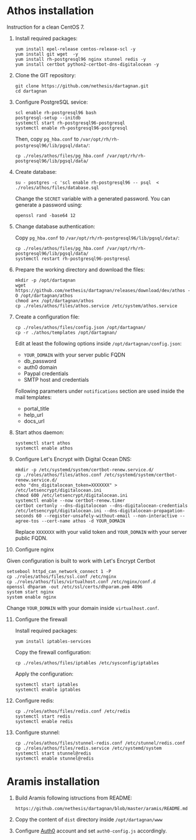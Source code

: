 # Athos installation

Instruction for a clean CentOS 7.


1. Install required packages:

   ```
   yum install epel-release centos-release-scl -y
   yum install git wget  -y
   yum install rh-postgresql96 nginx stunnel redis -y
   yum install certbot python2-certbot-dns-digitalocean -y
   ```

2. Clone the GIT repository:

   ```
   git clone https://github.com/nethesis/dartagnan.git
   cd dartagnan
   ```

3. Configure PostgreSQL sevice:

   ```
   scl enable rh-postgresql96 bash
   postgresql-setup --initdb
   systemctl start rh-postgresql96-postgresql
   systemctl enable rh-postgresql96-postgresql
   ```

   Then, copy `pg_hba.conf` to `/var/opt/rh/rh-postgresql96/lib/pgsql/data/`:

   ```
   cp ./roles/athos/files/pg_hba.conf /var/opt/rh/rh-postgresql96/lib/pgsql/data/
   ```

4. Create database:

   ```
   su - postgres -c 'scl enable rh-postgresql96 -- psql  < ./roles/athos/files/database.sql
   ```

   Change the `SECRET` variable with a generated password.
   You can generate a password using:
   ```
   openssl rand -base64 12
   ```

5. Change database authentication:

   Copy `pg_hba.conf` to `/var/opt/rh/rh-postgresql96/lib/pgsql/data/`:

   ```
   cp ./roles/athos/files/pg_hba.conf /var/opt/rh/rh-postgresql96/lib/pgsql/data/
   systemctl restart rh-postgresql96-postgresql
   ```

6. Prepare the working directory and download the files:

   ```
   mkdir -p /opt/dartagnan
   wget https://github.com/nethesis/dartagnan/releases/download/dev/athos -O /opt/dartagnan/athos
   chmod a+x /opt/dartagnan/athos
   cp ./roles/athos/files/athos.service /etc/system/athos.service
   ```

7. Create a configuration file:

   ```
   cp ./roles/athos/files/config.json /opt/dartagnan/
   cp -r ./athos/templates /opt/dartagnan/
   
   ```

   Edit at least the following options inside `/opt/dartagnan/config.json`:

   - `YOUR_DOMAIN` with your server public FQDN
   - db_password
   - auth0 domain
   - Paypal credentials
   - SMTP host and credentials

   Following parameters under `notifications` section are used inside the mail templates:

   - portal_title
   - help_url
   - docs_url

8. Start athos daemon:

   ```
   systemctl start athos
   systemctl enable athos
   ```

9. Configure Let's Encrypt with Digital Ocean DNS:

   ```
   mkdir -p /etc/systemd/system/certbot-renew.service.d/
   cp ./roles/athos/files/athos.conf /etc/systemd/system/certbot-renew.service.d/
   echo "dns_digitalocean_token=XXXXXXX" > /etc/letsencrypt/digitalocean.ini
   chmod 600 /etc/letsencrypt/digitalocean.ini
   systemctl enable --now certbot-renew.timer
   certbot certonly --dns-digitalocean --dns-digitalocean-credentials /etc/letsencrypt/digitalocean.ini --dns-digitalocean-propagation-seconds 60 --register-unsafely-without-email --non-interactive --agree-tos --cert-name athos -d YOUR_DOMAIN
   ```
 
   Replace `XXXXXXX` with your valid token and `YOUR_DOMAIN` with your server public FQDN.

10. Configure nginx

   Given configuration is built to work with Let's Encrypt Certbot

   ```
   setsebool httpd_can_network_connect 1 -P
   cp ./roles/athos/files/ssl.conf /etc/nginx
   cp ./roles/athos/files/virtualhost.conf /etc/nginx/conf.d
   openssl dhparam -out /etc/ssl/certs/dhparam.pem 4096
   system start nginx
   system enable nginx
   ```

   Change `YOUR_DOMAIN` with your domain inside `virtualhost.conf`.

11. Configure the firewall

    Install required packages:
    ```
    yum install iptables-services
    ```

    Copy the firewall configuration:
    ```
    cp ./roles/athos/files/iptables /etc/sysconfig/iptables
    ```

    Apply the configuration:
    ```
    systemctl start iptables
    systemctl enable iptables
    ```

12. Configure redis:

    ```
    cp ./roles/athos/files/redis.conf /etc/redis
    systemctl start redis
    systemctl enable redis
    ```

13. Configure stunnel:

    ```
    cp ./roles/athos/files/stunnel-redis.conf /etc/stunnel/redis.conf
    cp ./roles/athos/files/redis.service /etc/systemd/system
    systemctl start stunnel@redis
    systemctl enable stunnel@redis
    ```

# Aramis installation

1. Build Aramis following istructions from README:
   ```
   https://github.com/nethesis/dartagnan/blob/master/aramis/README.md
   ```

2. Copy the content of `dist` directory inside `/opt/dartagnan/www`

3. Configure [Auth0](https://auth0.com/) account and set `auth0-config.js` accordingly.
